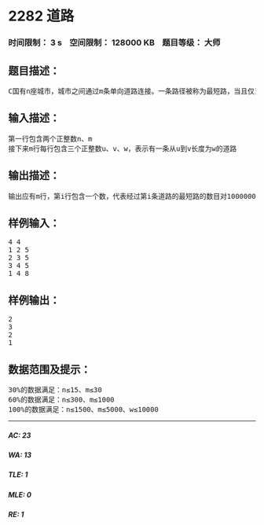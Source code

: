 # 2282 道路   
### 时间限制： 3 s&nbsp;&nbsp;&nbsp;&nbsp;空间限制： 128000 KB&nbsp;&nbsp;&nbsp;&nbsp;题目等级： 大师  
## 题目描述：  

<pre>
C国有n座城市，城市之间通过m条单向道路连接。一条路径被称为最短路，当且仅当不存在从它的起点到终点的另外一条路径总长度比它小。两条最短路不同，当且仅当它们包含的道路序列不同。我们需要对每条道路的重要性进行评估，评估方式为计算有多少条不同的最短路经过该道路。现在，这个任务交给了你。
</pre>
  
  
## 输入描述：  

<pre>
第一行包含两个正整数n、m
接下来m行每行包含三个正整数u、v、w，表示有一条从u到v长度为w的道路
</pre>
  
  
## 输出描述：  

<pre>
输出应有m行，第i行包含一个数，代表经过第i条道路的最短路的数目对1000000007取模后的结果
</pre>
  
  
## 样例输入：  

<pre>
4 4  
1 2 5  
2 3 5  
3 4 5  
1 4 8
</pre>
  
  
## 样例输出：  

<pre>
2  
3  
2  
1
</pre>
  
  
## 数据范围及提示：  

<pre>
30%的数据满足：n≤15、m≤30
60%的数据满足：n≤300、m≤1000
100%的数据满足：n≤1500、m≤5000、w≤10000
</pre>
  
  
***  

##### AC: 23  
##### WA: 13  
##### TLE: 1  
##### MLE: 0  
##### RE: 1  

